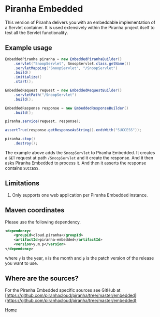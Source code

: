 # Piranha Embedded

This version of Piranha delivers you with an embeddable implementation of a Servlet container. It is used extensively within the Piranha project itself to test all the Servlet functionality.

## Example usage

```java
EmbeddedPiranha piranha = new EmbeddedPiranhaBuilder()
    .servlet("SnoopServlet", SnoopServlet.class.getName())
    .servletMapping("SnoopServlet", "/SnoopServlet")
    .build()
    .initialize()
    .start();

EmbeddedRequest request = new EmbeddedRequestBuilder()
    .servletPath("/SnoopServlet")
    .build();

EmbeddedResponse response = new EmbeddedResponseBuilder()
    .build();

piranha.service(request, response);

assertTrue(response.getResponseAsString().endsWith("SUCCESS"));

piranha.stop()
    .destroy();
```

The example above adds the `SnoopServlet` to Piranha Embedded. It creates a `GET` request at path `/SnoopServlet` and it create the response. And it then asks Piranha Embedded to process it. And then it asserts the response contains `SUCCESS`.

## Limitations

1. Only supports one web application per Piranha Embedded instance.

## Maven coordinates

Please use the following dependency.

````xml
<dependency>
    <groupId>cloud.piranha</groupId>
    <artifactId>piranha-embedded</artifactId>
    <version>y.m.p</version>
</dependency>
````

where `y` is the year, `m` is the month and `p` is the patch version of the
release you want to use.

## Where are the sources?

For the Piranha Embedded specific sources see GitHub at
[https://github.com/piranhacloud/piranha/tree/master/embedded](https://github.com/piranhacloud/piranha/tree/master/embedded)

[Home](../README.md)
